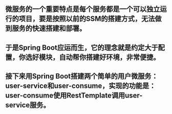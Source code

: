 ## 微服务的一个重要特点是每个服务都是一个可以独立运行的项目，要是按照以前的SSM的搭建方式，无法做到服务的快速搭建和部署。
## 于是Spring Boot应运而生，它的理念就是约定大于配置，你选好模块，自动帮你搭建好环境，非常便捷。

## 接下来用Spring Boot搭建两个简单的用户微服务：user-service和user-consume，实现的功能是：user-consume使用RestTemplate调用user-service服务。